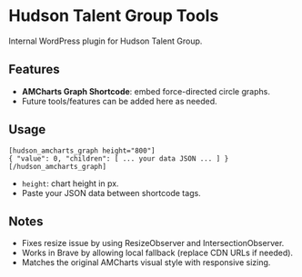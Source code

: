 # Hudson Talent Group Tools

Internal WordPress plugin for Hudson Talent Group.

## Features
- **AMCharts Graph Shortcode**: embed force-directed circle graphs.
- Future tools/features can be added here as needed.

## Usage

```
[hudson_amcharts_graph height="800"]
{ "value": 0, "children": [ ... your data JSON ... ] }
[/hudson_amcharts_graph]
```

- `height`: chart height in px.
- Paste your JSON data between shortcode tags.

## Notes
- Fixes resize issue by using ResizeObserver and IntersectionObserver.
- Works in Brave by allowing local fallback (replace CDN URLs if needed).
- Matches the original AMCharts visual style with responsive sizing.
